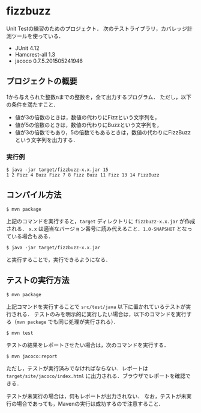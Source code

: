# fizzbuzz

Unit Testの練習のためのプロジェクト．
次のテストライブラリ，カバレッジ計測ツールを使っている．

* JUnit 4.12
* Hamcrest-all 1.3
* jacoco 0.7.5.201505241946

## プロジェクトの概要

1から与えられた整数nまでの整数を，全て出力するプログラム．
ただし，以下の条件を満たすこと．

* 値が3の倍数のときは，数値の代わりにFizzという文字列を，
* 値が5の倍数のときは，数値の代わりにBuzzという文字列を，
* 値が3の倍数でもあり，5の倍数でもあるときは，数値の代わりにFizzBuzzという文字列を出力する．

### 実行例

```
$ java -jar target/fizzbuzz-x.x.jar 15
1 2 Fizz 4 Buzz Fizz 7 8 Fizz Buzz 11 Fizz 13 14 FizzBuzz
```

## コンパイル方法

```
$ mvn package
```

上記のコマンドを実行すると，```target``` ディレクトリに ```fizzbuzz-x.x.jar``` が作成される．
```x.x``` は適当なバージョン番号に読み代えること．```1.0-SNAPSHOT``` となっている場合もある．

```
$ java -jar target/fizzbuzz-x.x.jar
```

と実行することで，実行できるようになる．

## テストの実行方法

```
$ mvn package
```

上記コマンドを実行することで ```src/test/java``` 以下に置かれているテストが実行される．
テストのみを明示的に実行したい場合は，以下のコマンドを実行する（```mvn package``` でも同じ処理が実行される）．

```
$ mvn test
```

テストの結果をレポートさせたい場合は，次のコマンドを実行する．

```
$ mvn jacoco:report
```

ただし，テストが実行済みでなければならない．レポートは ```target/site/jacoco/index.html```
に出力される．ブラウザでレポートを確認できる．

テストが未実行の場合は，何もレポートが出力されない．
なお，テストが未実行の場合であっても，Mavenの実行は成功するので注意すること．

